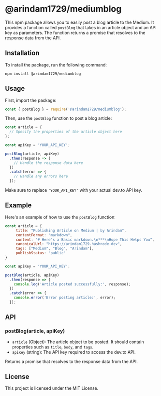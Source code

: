 # @arindam1729/mediumblog

This npm package allows you to easily post a blog article to the Medium. It provides a function called `postBlog` that takes in an article object and an API key as parameters. The function returns a promise that resolves to the response data from the API.

## Installation

To install the package, run the following command:

```
npm install @arindam1729/mediumblog
```

## Usage

First, import the package:

```javascript
const { postBlog } = require('@arindam1729/mediumblog');
```

Then, use the `postBlog` function to post a blog article:

```javascript
const article = {
  // Specify the properties of the article object here
};

const apiKey = 'YOUR_API_KEY';

postBlog(article, apiKey)
  .then(response => {
    // Handle the response data here
  })
  .catch(error => {
    // Handle any errors here
  });
```

Make sure to replace `'YOUR_API_KEY'` with your actual dev.to API key.

## Example

Here's an example of how to use the `postBlog` function:

```javascript
const article = {
     title: "Publishing Article on Medium | by Arindam",
     contentFormat: "markdown",
     content: "# Here's a Basic markdown.\n***\nHope This Helps You",
     canonicalUrl: "https://arindam1729.hashnode.dev",
     tags: ["Medium", "Blog", "Arindam"],
     publishStatus: "public"
}

const apiKey = 'YOUR_API_KEY';

postBlog(article, apiKey)
  .then(response => {
    console.log('Article posted successfully:', response);
  })
  .catch(error => {
    console.error('Error posting article:', error);
  });
```

## API

### postBlog(article, apiKey)

- `article` (Object): The article object to be posted. It should contain properties such as `title`, `body`, and `tags`.
- `apiKey` (string): The API key required to access the dev.to API.

Returns a promise that resolves to the response data from the API.

## License

This project is licensed under the MIT License.